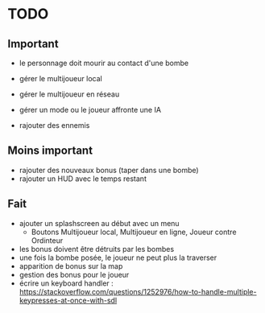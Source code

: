 # TODO

## Important
- le personnage doit mourir au contact d'une bombe

- gérer le multijoueur local
- gérer le multijoueur en réseau
- gérer un mode ou le joueur affronte une IA

- rajouter des ennemis


## Moins important
- rajouter des nouveaux bonus (taper dans une bombe)
- rajouter un HUD avec le temps restant

## Fait
- ajouter un splashscreen au début avec un menu
    - Boutons Multijoueur local, Multijoueur en ligne, Joueur contre Ordinteur
- les bonus doivent être détruits par les bombes
- une fois la bombe posée, le joueur ne peut plus la traverser
- apparition de bonus sur la map
- gestion des bonus pour le joueur
- écrire un keyboard handler : https://stackoverflow.com/questions/1252976/how-to-handle-multiple-keypresses-at-once-with-sdl
